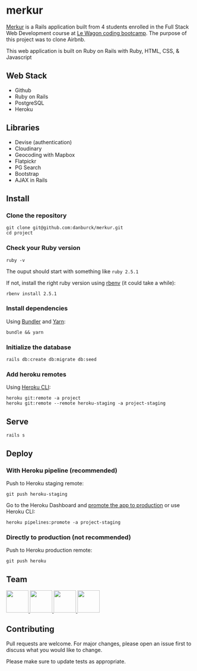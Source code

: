 # merkur
[Merkur](https://merkur.herokuapp.com/) is a Rails application built from 4 students enrolled in the Full Stack Web Development course at [Le Wagon coding bootcamp](https://www.lewagon.com). The purpose of this project was to clone Airbnb.

This web application is built on Ruby on Rails with Ruby, HTML, CSS, & Javascript


## Web Stack

* Github
* Ruby on Rails
* PostgreSQL
* Heroku

## Libraries

* Devise (authentication)
* Cloudinary
* Geocoding with Mapbox
* Flatpickr
* PG Search
* Bootstrap
* AJAX in Rails

## Install

### Clone the repository

```shell
git clone git@github.com:danburck/merkur.git
cd project
```

### Check your Ruby version

```shell
ruby -v
```

The ouput should start with something like `ruby 2.5.1`

If not, install the right ruby version using [rbenv](https://github.com/rbenv/rbenv) (it could take a while):

```shell
rbenv install 2.5.1
```

### Install dependencies

Using [Bundler](https://github.com/bundler/bundler) and [Yarn](https://github.com/yarnpkg/yarn):

```shell
bundle && yarn
```


### Initialize the database

```shell
rails db:create db:migrate db:seed
```

### Add heroku remotes

Using [Heroku CLI](https://devcenter.heroku.com/articles/heroku-cli):

```shell
heroku git:remote -a project
heroku git:remote --remote heroku-staging -a project-staging
```

## Serve

```shell
rails s
```

## Deploy

### With Heroku pipeline (recommended)

Push to Heroku staging remote:

```shell
git push heroku-staging
```

Go to the Heroku Dashboard and [promote the app to production](https://devcenter.heroku.com/articles/pipelines) or use Heroku CLI:

```shell
heroku pipelines:promote -a project-staging
```

### Directly to production (not recommended)

Push to Heroku production remote:

```shell
git push heroku
```

## Team
<a href="https://github.com/danburck" target="_blank">
  <img src="https://avatars.githubusercontent.com/u/33006856?s=120&v=4" width="60px" height="60px">
</a>
<a href="https://github.com/d-tello" target="_blank">
  <img src="https://avatars.githubusercontent.com/u/71888404?v=4" width="60px" height="60px">
</a>
<a href="https://github.com/gitovska" target="_blank">
  <img src="https://avatars.githubusercontent.com/u/76232964?s=120&v=4" width="60px" height="60px">
</a>
<a href="https://github.com/Uschi760" target="_blank">
  <img src="https://avatars.githubusercontent.com/u/11859957?s=120&v=4" width="60px" height="60px">
</a>


## Contributing
Pull requests are welcome. For major changes, please open an issue first to discuss what you would like to change.

Please make sure to update tests as appropriate.
